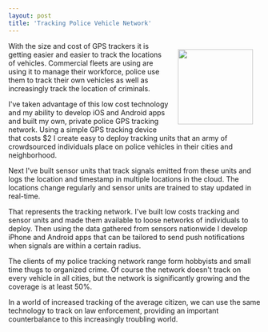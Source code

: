 ```yaml
---
layout: post
title: 'Tracking Police Vehicle Network'
---
```

<p><img style="padding: 15px;" src="https://s3.amazonaws.com/kinlane-productions/alternate-kin-lane/icon-police-car-tracking.png" alt="" width="150" align="right" /></p>
<p>With the size and cost of GPS trackers it is getting easier and easier to track the locations of vehicles. Commercial fleets are using are using it to manage their workforce, police use them to track their own vehicles as well as increasingly track the location of criminals.</p>
<p>I've taken advantage of this low cost technology and my ability to develop iOS and Android apps and built my own, private police GPS tracking network. Using a simple GPS tracking device that costs $2 I create easy to deploy tracking units that an army of crowdsourced individuals place on police vehicles in their cities and neighborhood.</p>
<p>Next I've built sensor units that track signals emitted from these units and logs the location and timestamp in multiple locations in the cloud. The locations change regularly and sensor units are trained to stay updated in real-time.</p>
<p>That represents the tracking network. I've built low costs tracking and sensor units and made them available to loose networks of individuals to deploy. Then using the data gathered from sensors nationwide I develop iPhone and Android apps that can be tailored to send push notifications when signals are within a certain radius.</p>
<p>The clients of my police tracking network range form hobbyists and small time thugs to organized crime. Of course the network doesn't track on every vehicle in all cities, but the network is significantly growing and the coverage is at least 50%.</p>
<p>In a world of increased tracking of the average citizen, we can use the same technology to track on law enforcement, providing an important counterbalance to this increasingly troubling world.</p>